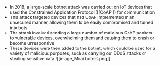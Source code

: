 - In 2018, a large-scale botnet attack was carried out on IoT devices that used the Constrained Application Protocol ([[CoAP]]) for communication
- This attack targeted devices that had CoAP implemented in an unsecured manner, allowing them to be easily compromised and turned into bots
- The attack involved sending a large number of malicious CoAP packets to vulnerable devices, overwhelming them and causing them to crash or become unresponsive
- These devices were then added to the botnet, which could be used for a variety of malicious purposes, such as carrying out DDoS attacks or stealing sensitive data
![[image_Mirai botnet.png]]